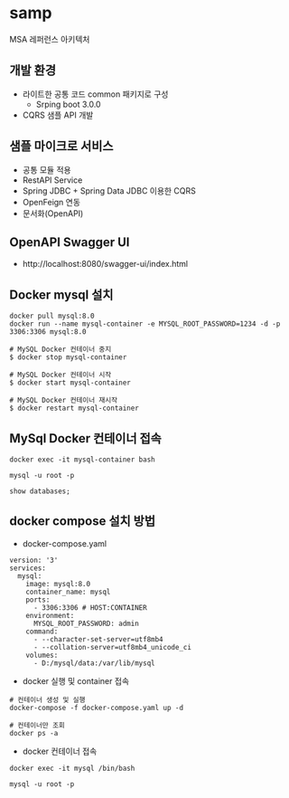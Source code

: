 # samp
MSA 레퍼런스 아키텍처

## 개발 환경
* 라이트한 공통 코드 common 패키지로 구성
  * Srping boot 3.0.0
* CQRS 샘플 API 개발
## 샘플 마이크로 서비스
* 공통 모듈 적용
* RestAPI Service
* Spring JDBC + Spring Data JDBC 이용한 CQRS
* OpenFeign 연동
* 문서화(OpenAPI)

## OpenAPI Swagger UI
* http://localhost:8080/swagger-ui/index.html

## Docker mysql 설치
```
docker pull mysql:8.0
docker run --name mysql-container -e MYSQL_ROOT_PASSWORD=1234 -d -p 3306:3306 mysql:8.0

# MySQL Docker 컨테이너 중지
$ docker stop mysql-container

# MySQL Docker 컨테이너 시작
$ docker start mysql-container

# MySQL Docker 컨테이너 재시작
$ docker restart mysql-container
```

## MySql Docker 컨테이너 접속
```
docker exec -it mysql-container bash

mysql -u root -p

show databases;
```

## docker compose 설치 방법
* docker-compose.yaml
```
version: '3'
services:
  mysql:
    image: mysql:8.0
    container_name: mysql
    ports:
      - 3306:3306 # HOST:CONTAINER
    environment:
      MYSQL_ROOT_PASSWORD: admin
    command:
      - --character-set-server=utf8mb4
      - --collation-server=utf8mb4_unicode_ci
    volumes:
      - D:/mysql/data:/var/lib/mysql
```
* docker 실행 및 container 접속
```
# 컨테이너 생성 및 실행
docker-compose -f docker-compose.yaml up -d

# 컨테이너만 조회
docker ps -a
```
* docker 컨테이너 접속
```
docker exec -it mysql /bin/bash

mysql -u root -p
```

